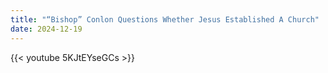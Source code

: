 ```yaml
---
title: "“Bishop” Conlon Questions Whether Jesus Established A Church"
date: 2024-12-19
---
```


{{< youtube 5KJtEYseGCs >}}
